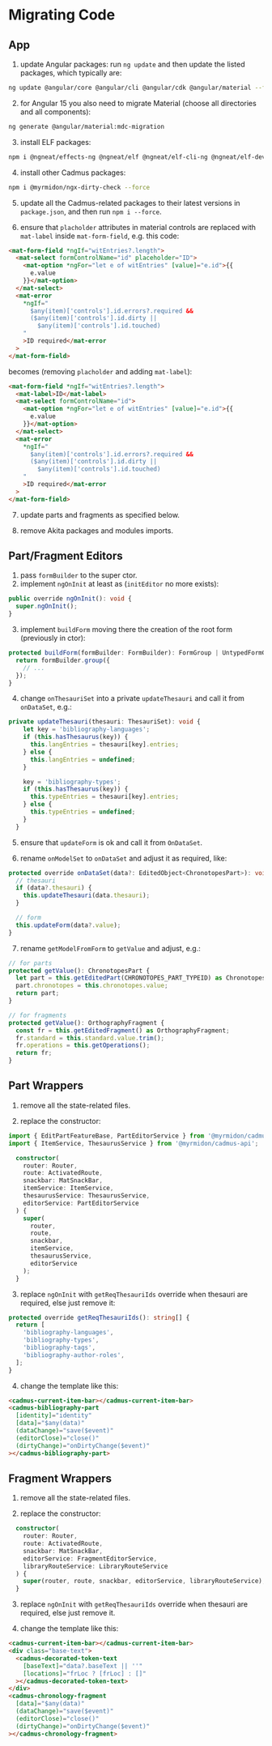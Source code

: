 # Migrating Code

## App

1. update Angular packages: run `ng update` and then update the listed packages, which typically are:

```bash
ng update @angular/core @angular/cli @angular/cdk @angular/material --force
```

2. for Angular 15 you also need to migrate Material (choose all directories and all components):

```bash
ng generate @angular/material:mdc-migration
```

3. install ELF packages:

```bash
npm i @ngneat/effects-ng @ngneat/elf @ngneat/elf-cli-ng @ngneat/elf-devtools @ngneat/elf-entities @ngneat/elf-pagination @ngneat/elf-requests --force
```

4. install other Cadmus packages:

```bash
npm i @myrmidon/ngx-dirty-check --force
```

5. update all the Cadmus-related packages to their latest versions in `package.json`, and then run `npm i --force`.

6. ensure that `placholder` attributes in material controls are replaced with `mat-label` inside `mat-form-field`, e.g. this code:

```html
<mat-form-field *ngIf="witEntries?.length">
  <mat-select formControlName="id" placeholder="ID">
    <mat-option *ngFor="let e of witEntries" [value]="e.id">{{
      e.value
    }}</mat-option>
  </mat-select>
  <mat-error
    *ngIf="
      $any(item)['controls'].id.errors?.required &&
      ($any(item)['controls'].id.dirty ||
        $any(item)['controls'].id.touched)
    "
    >ID required</mat-error
  >
</mat-form-field>
```

becomes (removing `placholder` and adding `mat-label`):

```html
<mat-form-field *ngIf="witEntries?.length">
  <mat-label>ID</mat-label>
  <mat-select formControlName="id">
    <mat-option *ngFor="let e of witEntries" [value]="e.id">{{
      e.value
    }}</mat-option>
  </mat-select>
  <mat-error
    *ngIf="
      $any(item)['controls'].id.errors?.required &&
      ($any(item)['controls'].id.dirty ||
        $any(item)['controls'].id.touched)
    "
    >ID required</mat-error
  >
</mat-form-field>
```

7. update parts and fragments as specified below.

8. remove Akita packages and modules imports.

## Part/Fragment Editors

1. pass `formBuilder` to the super ctor.
2. implement `ngOnInit` at least as (`initEditor` no more exists):

```ts
public override ngOnInit(): void {
  super.ngOnInit();
}
```

3. implement `buildForm` moving there the creation of the root form (previously in ctor):

```ts
protected buildForm(formBuilder: FormBuilder): FormGroup | UntypedFormGroup {
  return formBuilder.group({
    // ...
  });
}
```

4. change `onThesauriSet` into a private `updateThesauri` and call it from `onDataSet`, e.g.:

```ts
private updateThesauri(thesauri: ThesauriSet): void {
    let key = 'bibliography-languages';
    if (this.hasThesaurus(key)) {
      this.langEntries = thesauri[key].entries;
    } else {
      this.langEntries = undefined;
    }

    key = 'bibliography-types';
    if (this.hasThesaurus(key)) {
      this.typeEntries = thesauri[key].entries;
    } else {
      this.typeEntries = undefined;
    }
  }
```

5. ensure that `updateForm` is ok and call it from `OnDataSet`.

6. rename `onModelSet` to `onDataSet` and adjust it as required, like:

```ts
protected override onDataSet(data?: EditedObject<ChronotopesPart>): void {
  // thesauri
  if (data?.thesauri) {
    this.updateThesauri(data.thesauri);
  }

  // form
  this.updateForm(data?.value);
}
```

7. rename `getModelFromForm` to `getValue` and adjust, e.g.:

```ts
// for parts
protected getValue(): ChronotopesPart {
  let part = this.getEditedPart(CHRONOTOPES_PART_TYPEID) as ChronotopesPart;
  part.chronotopes = this.chronotopes.value;
  return part;
}

// for fragments
protected getValue(): OrthographyFragment {
  const fr = this.getEditedFragment() as OrthographyFragment;
  fr.standard = this.standard.value.trim();
  fr.operations = this.getOperations();
  return fr;
}
```

## Part Wrappers

1. remove all the state-related files.

2. replace the constructor:

```ts
import { EditPartFeatureBase, PartEditorService } from '@myrmidon/cadmus-state';
import { ItemService, ThesaurusService } from '@myrmidon/cadmus-api';

  constructor(
    router: Router,
    route: ActivatedRoute,
    snackbar: MatSnackBar,
    itemService: ItemService,
    thesaurusService: ThesaurusService,
    editorService: PartEditorService
  ) {
    super(
      router,
      route,
      snackbar,
      itemService,
      thesaurusService,
      editorService
    );
  }
```

3. replace `ngOnInit` with `getReqThesauriIds` override when thesauri are required, else just remove it:

```ts
protected override getReqThesauriIds(): string[] {
  return [
    'bibliography-languages',
    'bibliography-types',
    'bibliography-tags',
    'bibliography-author-roles',
  ];
}
```

4. change the template like this:

```html
<cadmus-current-item-bar></cadmus-current-item-bar>
<cadmus-bibliography-part
  [identity]="identity"
  [data]="$any(data)"
  (dataChange)="save($event)"
  (editorClose)="close()"
  (dirtyChange)="onDirtyChange($event)"
></cadmus-bibliography-part>
```

## Fragment Wrappers

1. remove all the state-related files.

2. replace the constructor:

```ts
  constructor(
    router: Router,
    route: ActivatedRoute,
    snackbar: MatSnackBar,
    editorService: FragmentEditorService,
    libraryRouteService: LibraryRouteService
  ) {
    super(router, route, snackbar, editorService, libraryRouteService);
  }
```

3. replace `ngOnInit` with `getReqThesauriIds` override when thesauri are required, else just remove it.

4. change the template like this:

```html
<cadmus-current-item-bar></cadmus-current-item-bar>
<div class="base-text">
  <cadmus-decorated-token-text
    [baseText]="data?.baseText || ''"
    [locations]="frLoc ? [frLoc] : []"
  ></cadmus-decorated-token-text>
</div>
<cadmus-chronology-fragment
  [data]="$any(data)"
  (dataChange)="save($event)"
  (editorClose)="close()"
  (dirtyChange)="onDirtyChange($event)"
></cadmus-chronology-fragment>
```
